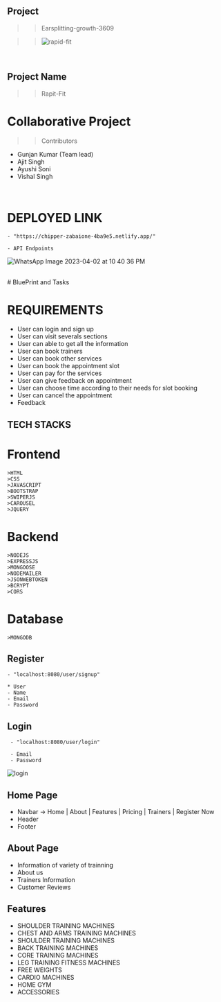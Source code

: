 ## Project
>> Earsplitting-growth-3609

>> ![rapid-fit](https://user-images.githubusercontent.com/112810259/229367310-98d1ee3e-8392-46db-83c7-c5ff2b182d78.png)


<br>

## Project Name
>> Rapit-Fit

# Collaborative Project
 >>Contributors
  - Gunjan Kumar (Team lead)
  - Ajit Singh
  - Ayushi Soni
  - Vishal Singh
   

<br>

# DEPLOYED LINK
    - "https://chipper-zabaione-4ba9e5.netlify.app/"

    - API Endpoints
   ![WhatsApp Image 2023-04-02 at 10 40 36 PM](https://user-images.githubusercontent.com/112810259/229368310-4371aa39-b0dc-4d7c-8542-65b780611528.jpeg)

   <br>
 # BluePrint and Tasks
 


 # REQUIREMENTS 
  - User can login and sign up 
  - User can visit severals sections
  - User can able to get all the information
  - User can book trainers
  - User can book other services
  - User can book the appointment slot 
  - User can pay for the services
  - User can give feedback on appointment
  - User can choose time according to their needs for slot booking
  - User can cancel the appointment
  - Feedback


  ## TECH STACKS
   # Frontend
    >HTML
    >CSS
    >JAVASCRIPT
    >BOOTSTRAP
    >SWIPERJS
    >CAROUSEL
    >JQUERY

   # Backend
    >NODEJS
    >EXPRESSJS
    >MONGOOSE
    >NODEMAILER
    >JSONWEBTOKEN
    >BCRYPT
    >CORS
    
   # Database
    >MONGODB

   ## Register

    - "localhost:8080/user/signup"

    * User 
    - Name 
    - Email
    - Password

   ## Login

     - "localhost:8080/user/login"

     - Email
     - Password
     


     
![login](https://user-images.githubusercontent.com/112810259/229368605-06c4318c-afbb-493e-8fa8-d2ea089f5b9f.png)

## Home Page
 - Navbar -> Home | About | Features | Pricing | Trainers | Register Now
 - Header
 - Footer


 ## About Page
 - Information of variety of trainning
 - About us
 - Trainers Information
 - Customer Reviews

## Features
 - SHOULDER TRAINING MACHINES
 - CHEST AND ARMS TRAINING MACHINES
 - SHOULDER TRAINING MACHINES
 - BACK TRAINING MACHINES
 - CORE TRAINING MACHINES
 - LEG TRAINING FITNESS MACHINES
 - FREE WEIGHTS
 - CARDIO MACHINES
 - HOME GYM
 - ACCESSORIES

 

    




    


